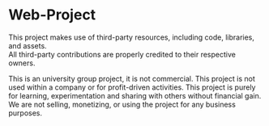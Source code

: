 # Web-Project

This project makes use of third-party resources, including code, libraries, and assets.  
All third-party contributions are properly credited to their respective owners.

This is an university group project, it is not commercial.
This project is not used within a company or for profit-driven activities.
This project is purely for learning, experimentation and sharing with others without financial gain.
We are not selling, monetizing, or using the project for any business purposes.
